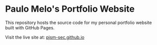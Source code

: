 # Paulo Melo's Portfolio Website

This repository hosts the source code for my personal portfolio website built with GitHub Pages.

Visit the live site at: [pjsm-sec.github.io](https://pjsm-sec.github.io)
